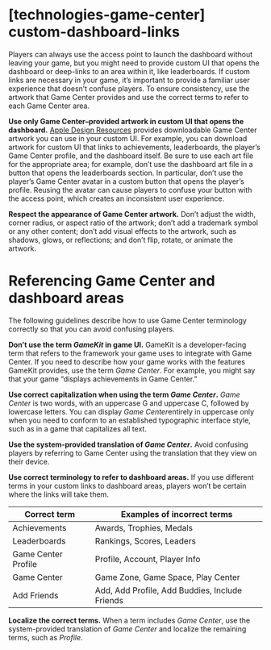 # **[technologies-game-center] custom-dashboard-links**

Players can always use the access point to launch the dashboard without leaving your game, but you might need to provide custom UI that opens the dashboard or deep-links to an area within it, like leaderboards. If custom links are necessary in your game, it’s important to provide a familiar user experience that doesn’t confuse players. To ensure consistency, use the artwork that Game Center provides and use the correct terms to refer to each Game Center area.

**Use only Game Center–provided artwork in custom UI that opens the dashboard.** [Apple Design Resources](https://developer.apple.com/design/resources/) provides downloadable Game Center artwork you can use in your custom UI. For example, you can download artwork for custom UI that links to achievements, leaderboards, the player’s Game Center profile, and the dashboard itself. Be sure to use each art file for the appropriate area; for example, don’t use the dashboard art file in a button that opens the leaderboards section. In particular, don’t use the player’s Game Center avatar in a custom button that opens the player’s profile. Reusing the avatar can cause players to confuse your button with the access point, which creates an inconsistent user experience.

**Respect the appearance of Game Center artwork.** Don’t adjust the width, corner radius, or aspect ratio of the artwork; don’t add a trademark symbol or any other content; don’t add visual effects to the artwork, such as shadows, glows, or reflections; and don’t flip, rotate, or animate the artwork.

# **Referencing Game Center and dashboard areas**

The following guidelines describe how to use Game Center terminology correctly so that you can avoid confusing players.

**Don’t use the term *GameKit* in game UI.** GameKit is a developer-facing term that refers to the framework your game uses to integrate with Game Center. If you need to describe how your game works with the features GameKit provides, use the term *Game Center*. For example, you might say that your game “displays achievements in Game Center.”

**Use correct capitalization when using the term *Game Center*.** *Game Center* is two words, with an uppercase G and uppercase C, followed by lowercase letters. You can display *Game Center*entirely in uppercase only when you need to conform to an established typographic interface style, such as in a game that capitalizes all text.

**Use the system-provided translation of *Game Center*.** Avoid confusing players by referring to Game Center using the translation that they view on their device.

**Use correct terminology to refer to dashboard areas.** If you use different terms in your custom links to dashboard areas, players won’t be certain where the links will take them.

| Correct term | Examples of incorrect terms |
| --- | --- |
| Achievements | Awards, Trophies, Medals |
| Leaderboards | Rankings, Scores, Leaders |
| Game Center Profile | Profile, Account, Player Info |
| Game Center | Game Zone, Game Space, Play Center |
| Add Friends | Add, Add Profile, Add Buddies, Include Friends |

**Localize the correct terms.** When a term includes *Game Center*, use the system-provided translation of *Game Center* and localize the remaining terms, such as *Profile*.